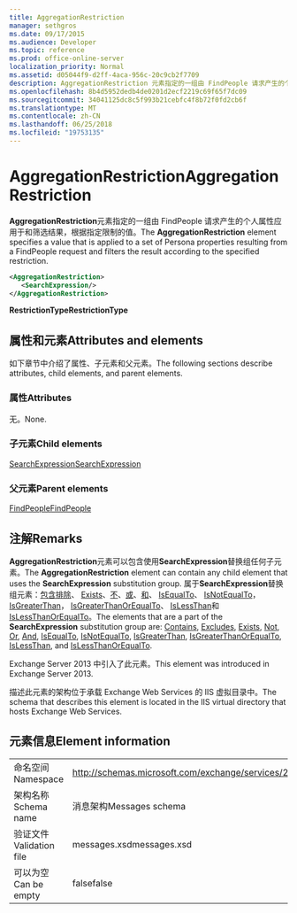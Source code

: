 ```yaml
---
title: AggregationRestriction
manager: sethgros
ms.date: 09/17/2015
ms.audience: Developer
ms.topic: reference
ms.prod: office-online-server
localization_priority: Normal
ms.assetid: d05044f9-d2ff-4aca-956c-20c9cb2f7709
description: AggregationRestriction 元素指定的一组由 FindPeople 请求产生的个人属性应用于和筛选结果，根据指定限制的值。
ms.openlocfilehash: 8b4d5952dedb4de0201d2ecf2219c69f65f7dc09
ms.sourcegitcommit: 34041125dc8c5f993b21cebfc4f8b72f0fd2cb6f
ms.translationtype: MT
ms.contentlocale: zh-CN
ms.lasthandoff: 06/25/2018
ms.locfileid: "19753135"
---
```

# <a name="aggregationrestriction"></a><span data-ttu-id="1e6dc-103">AggregationRestriction</span><span class="sxs-lookup"><span data-stu-id="1e6dc-103">AggregationRestriction</span></span>

<span data-ttu-id="1e6dc-104">**AggregationRestriction**元素指定的一组由 FindPeople 请求产生的个人属性应用于和筛选结果，根据指定限制的值。</span><span class="sxs-lookup"><span data-stu-id="1e6dc-104">The **AggregationRestriction** element specifies a value that is applied to a set of Persona properties resulting from a FindPeople request and filters the result according to the specified restriction.</span></span> 
  
```XML
<AggregationRestriction>
   <SearchExpression/>
</AggregationRestriction>
```

 <span data-ttu-id="1e6dc-105">**RestrictionType**</span><span class="sxs-lookup"><span data-stu-id="1e6dc-105">**RestrictionType**</span></span>
## <a name="attributes-and-elements"></a><span data-ttu-id="1e6dc-106">属性和元素</span><span class="sxs-lookup"><span data-stu-id="1e6dc-106">Attributes and elements</span></span>

<span data-ttu-id="1e6dc-107">如下章节中介绍了属性、子元素和父元素。</span><span class="sxs-lookup"><span data-stu-id="1e6dc-107">The following sections describe attributes, child elements, and parent elements.</span></span>
  
### <a name="attributes"></a><span data-ttu-id="1e6dc-108">属性</span><span class="sxs-lookup"><span data-stu-id="1e6dc-108">Attributes</span></span>

<span data-ttu-id="1e6dc-109">无。</span><span class="sxs-lookup"><span data-stu-id="1e6dc-109">None.</span></span>
  
### <a name="child-elements"></a><span data-ttu-id="1e6dc-110">子元素</span><span class="sxs-lookup"><span data-stu-id="1e6dc-110">Child elements</span></span>

[<span data-ttu-id="1e6dc-111">SearchExpression</span><span class="sxs-lookup"><span data-stu-id="1e6dc-111">SearchExpression</span></span>](searchexpression.md)
  
### <a name="parent-elements"></a><span data-ttu-id="1e6dc-112">父元素</span><span class="sxs-lookup"><span data-stu-id="1e6dc-112">Parent elements</span></span>

[<span data-ttu-id="1e6dc-113">FindPeople</span><span class="sxs-lookup"><span data-stu-id="1e6dc-113">FindPeople</span></span>](findpeople.md)
  
## <a name="remarks"></a><span data-ttu-id="1e6dc-114">注解</span><span class="sxs-lookup"><span data-stu-id="1e6dc-114">Remarks</span></span>

<span data-ttu-id="1e6dc-115">**AggregationRestriction**元素可以包含使用**SearchExpression**替换组任何子元素。</span><span class="sxs-lookup"><span data-stu-id="1e6dc-115">The **AggregationRestriction** element can contain any child element that uses the **SearchExpression** substitution group.</span></span> <span data-ttu-id="1e6dc-116">属于**SearchExpression**替换组元素：[包含](contains.md)[排除](excludes.md)、 [Exists](exists.md)、[不](not.md)、[或](or.md)、[和](and.md)、 [IsEqualTo](isequalto.md)、 [IsNotEqualTo](isnotequalto.md)， [IsGreaterThan](isgreaterthan.md)， [IsGreaterThanOrEqualTo](isgreaterthanorequalto.md)、 [IsLessThan](islessthan.md)和[IsLessThanOrEqualTo](islessthanorequalto.md)。</span><span class="sxs-lookup"><span data-stu-id="1e6dc-116">The elements that are a part of the **SearchExpression** substitution group are: [Contains](contains.md), [Excludes](excludes.md), [Exists](exists.md), [Not](not.md), [Or](or.md), [And](and.md), [IsEqualTo](isequalto.md), [IsNotEqualTo](isnotequalto.md), [IsGreaterThan](isgreaterthan.md), [IsGreaterThanOrEqualTo](isgreaterthanorequalto.md), [IsLessThan](islessthan.md), and [IsLessThanOrEqualTo](islessthanorequalto.md).</span></span>
  
<span data-ttu-id="1e6dc-117">Exchange Server 2013 中引入了此元素。</span><span class="sxs-lookup"><span data-stu-id="1e6dc-117">This element was introduced in Exchange Server 2013.</span></span>
  
<span data-ttu-id="1e6dc-118">描述此元素的架构位于承载 Exchange Web Services 的 IIS 虚拟目录中。</span><span class="sxs-lookup"><span data-stu-id="1e6dc-118">The schema that describes this element is located in the IIS virtual directory that hosts Exchange Web Services.</span></span>
  
## <a name="element-information"></a><span data-ttu-id="1e6dc-119">元素信息</span><span class="sxs-lookup"><span data-stu-id="1e6dc-119">Element information</span></span>

|||
|:-----|:-----|
|<span data-ttu-id="1e6dc-120">命名空间</span><span class="sxs-lookup"><span data-stu-id="1e6dc-120">Namespace</span></span>  <br/> |http://schemas.microsoft.com/exchange/services/2006/messages  <br/> |
|<span data-ttu-id="1e6dc-121">架构名称</span><span class="sxs-lookup"><span data-stu-id="1e6dc-121">Schema name</span></span>  <br/> |<span data-ttu-id="1e6dc-122">消息架构</span><span class="sxs-lookup"><span data-stu-id="1e6dc-122">Messages schema</span></span>  <br/> |
|<span data-ttu-id="1e6dc-123">验证文件</span><span class="sxs-lookup"><span data-stu-id="1e6dc-123">Validation file</span></span>  <br/> |<span data-ttu-id="1e6dc-124">messages.xsd</span><span class="sxs-lookup"><span data-stu-id="1e6dc-124">messages.xsd</span></span>  <br/> |
|<span data-ttu-id="1e6dc-125">可以为空</span><span class="sxs-lookup"><span data-stu-id="1e6dc-125">Can be empty</span></span>  <br/> |<span data-ttu-id="1e6dc-126">false</span><span class="sxs-lookup"><span data-stu-id="1e6dc-126">false</span></span>  <br/> |
   

